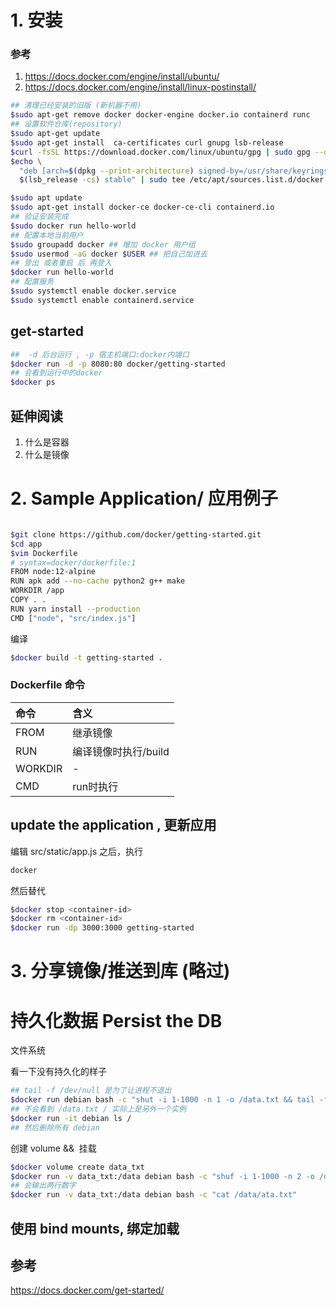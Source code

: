# 1. 安装

### 参考

1. https://docs.docker.com/engine/install/ubuntu/
1. https://docs.docker.com/engine/install/linux-postinstall/

```bash
## 清理已经安装的旧版 (新机器不用)
$sudo apt-get remove docker docker-engine docker.io containerd runc
## 设置软件仓库(repository)
$sudo apt-get update
$sudo apt-get install  ca-certificates curl gnupg lsb-release
$curl -fsSL https://download.docker.com/linux/ubuntu/gpg | sudo gpg --dearmor -o /usr/share/keyrings/docker-archive-keyring.gpg
$echo \
  "deb [arch=$(dpkg --print-architecture) signed-by=/usr/share/keyrings/docker-archive-keyring.gpg] https://download.docker.com/linux/ubuntu \
  $(lsb_release -cs) stable" | sudo tee /etc/apt/sources.list.d/docker.list > /dev/null

$sudo apt update
$sudo apt-get install docker-ce docker-ce-cli containerd.io
## 验证安装完成
$sudo docker run hello-world
## 配置本地当前用户
$sudo groupadd docker ## 增加 docker 用户组
$sudo usermod -aG docker $USER ## 把自己加进去
## 登出 或者重启 后 再登入
$docker run hello-world
## 配置服务
$sudo systemctl enable docker.service
$sudo systemctl enable containerd.service
```


## get-started

```bash
##  -d 后台运行 , -p 宿主机端口:docker内端口
$docker run -d -p 8080:80 docker/getting-started
## 会看到运行中的docker
$docker ps
```

## 延伸阅读

1. 什么是容器
2. 什么是镜像


# 2. Sample Application/ 应用例子

```bash

$git clone https://github.com/docker/getting-started.git
$cd app
$vim Dockerfile
# syntax=docker/dockerfile:1
FROM node:12-alpine
RUN apk add --no-cache python2 g++ make
WORKDIR /app
COPY . .
RUN yarn install --production
CMD ["node", "src/index.js"]

```

编译

```bash
$docker build -t getting-started .
```

### Dockerfile 命令

|命令|含义|
|:--|:--|
|FROM|继承镜像|
|RUN|编译镜像时执行/build|
|WORKDIR|-|
|CMD|run时执行|

## update the application , 更新应用

编辑 src/static/app.js 之后，执行
```bash
docker
```

然后替代

```bash
$docker stop <container-id>
$docker rm <container-id>
$docker run -dp 3000:3000 getting-started

```

# 3. 分享镜像/推送到库 (略过)

# 持久化数据 Persist the DB

文件系统

看一下没有持久化的样子
```bash
## tail -f /dev/null 是为了让进程不退出
$docker run debian bash -c "shut -i 1-1000 -n 1 -o /data.txt && tail -f /dev/null"
## 不会看到 /data.txt / 实际上是另外一个实例
$docker run -it debian ls /
## 然后删除所有 debian
```

创建 volume &&  挂载

```bash
$docker volume create data_txt
$docker run -v data_txt:/data debian bash -c "shuf -i 1-1000 -n 2 -o /data/ata.txt"
## 会输出两行数字
$docker run -v data_txt:/data debian bash -c "cat /data/ata.txt"
```

## 使用 bind mounts, 绑定加载




## 参考

https://docs.docker.com/get-started/
